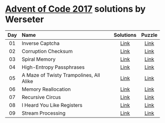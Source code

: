 [Advent of Code 2017](http://adventofcode.com) solutions by Werseter
========================

| Day | Name                                           |      Solutions      |                   Puzzle                    |
|:---:|:-----------------------------------------------|:-------------------:|:-------------------------------------------:|
| 01  | Inverse Captcha                                | [Link](/Day%2001)   | [Link](http://adventofcode.com/2017/day/1)  |
| 02  | Corruption Checksum                            | [Link](/Day%2002)   | [Link](http://adventofcode.com/2017/day/2)  |
| 03  | Spiral Memory                                  | [Link](/Day%2003)   | [Link](http://adventofcode.com/2017/day/3)  |
| 04  | High-Entropy Passphrases                       | [Link](/Day%2004)   | [Link](http://adventofcode.com/2017/day/4)  |
| 05  | A Maze of Twisty Trampolines, All Alike        | [Link](/Day%2005)   | [Link](http://adventofcode.com/2017/day/5)  |
| 06  | Memory Reallocation                            | [Link](/Day%2006)   | [Link](http://adventofcode.com/2017/day/6)  |
| 07  | Recursive Circus                               | [Link](/Day%2007)   | [Link](http://adventofcode.com/2017/day/7)  |
| 08  | I Heard You Like Registers                     | [Link](/Day%2008)   | [Link](http://adventofcode.com/2017/day/8)  |
| 09  | Stream Processing                              | [Link](/Day%2009)   | [Link](http://adventofcode.com/2017/day/9)  |